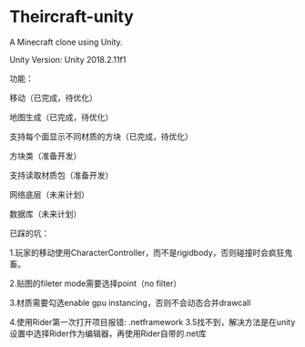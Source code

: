 # Theircraft-unity
A Minecraft clone using Unity.

Unity Version: Unity 2018.2.11f1

功能：

移动（已完成，待优化）

地图生成（已完成，待优化）

支持每个面显示不同材质的方块（已完成，待优化）

方块类（准备开发）

支持读取材质包（准备开发）



网络底层（未来计划）

数据库（未来计划）


已踩的坑：

1.玩家的移动使用CharacterController，而不是rigidbody，否则碰撞时会疯狂鬼畜。

2.贴图的fileter mode需要选择point（no filter）

3.材质需要勾选enable gpu instancing，否则不会动态合并drawcall

4.使用Rider第一次打开项目报错: .netframework 3.5找不到，解决方法是在unity 设置中选择Rider作为编辑器，再使用Rider自带的.net库
